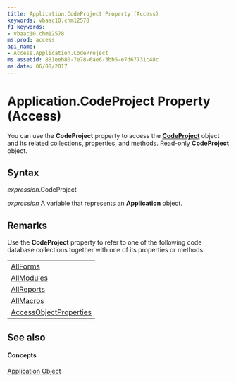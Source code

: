 ```yaml
---
title: Application.CodeProject Property (Access)
keywords: vbaac10.chm12578
f1_keywords:
- vbaac10.chm12578
ms.prod: access
api_name:
- Access.Application.CodeProject
ms.assetid: 881eeb80-7e78-6ae6-3bb5-e7d67731c48c
ms.date: 06/08/2017
---
```



# Application.CodeProject Property (Access)

You can use the **CodeProject** property to access the **[CodeProject](codeproject-object-access.md)** object and its related collections, properties, and methods. Read-only **CodeProject** object.


## Syntax

 _expression_.CodeProject

 _expression_ A variable that represents an **Application** object.


## Remarks

Use the **CodeProject** property to refer to one of the following code database collections together with one of its properties or methods.


||
|:-----|
|[AllForms](allforms-object-access.md)|
|[AllModules](allmodules-object-access.md)|
|[AllReports](allreports-object-access.md)|
|[AllMacros](allmacros-object-access.md)|
|[AccessObjectProperties](accessobjectproperties-object-access.md)|

## See also


#### Concepts


[Application Object](application-object-access.md)

